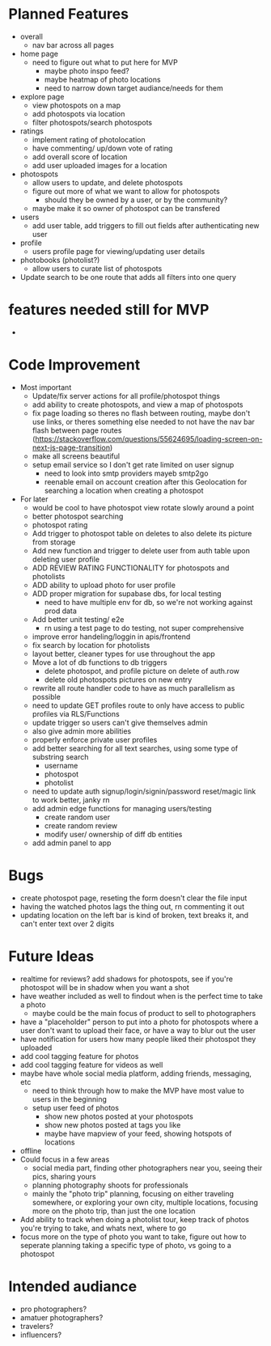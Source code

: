 # Planned Features
- overall 
    - nav bar across all pages
- home page
    - need to figure out what to put here for MVP
        - maybe photo inspo feed?
        - maybe heatmap of photo locations 
        - need to narrow down target audiance/needs for them
- explore page
    - view photospots on a map
    - add photospots via location
    - filter photospots/search photospots
- ratings
    - implement rating of photolocation
    - have commenting/ up/down vote of rating
    - add overall score of location
    - add user uploaded images for a location
- photospots
    - allow users to update, and delete photospots
    - figure out more of what we want to allow for photospots
        - should they be owned by a user, or by the community? 
    - maybe make it so owner of photospot can be transfered
- users
    - add user table, add triggers to fill out fields after authenticating new user
- profile
    - users profile page for viewing/updating user details
- photobooks (photolist?)
    - allow users to curate list of photospots 
- Update search to be one route that adds all filters into one query 


# features needed still for MVP
- 
# Code Improvement
- Most important
    - Update/fix server actions for all profile/photospot things
    - add ability to create photospots, and view a map of photospots
    - fix page loading so theres no flash between routing, maybe don't use links, or theres something else needed to not have the nav bar flash between page routes (https://stackoverflow.com/questions/55624695/loading-screen-on-next-js-page-transition)
    - make all screens beautiful
    - setup email service so I don't get rate limited on user signup
        - need to look into smtp providers mayeb smtp2go
        - reenable email on account creation after this
    Geolocation for searching a location when creating a photospot
- For later
    - would be cool to have photospot view rotate slowly around a point
    - better photospot searching
    - photospot rating
    - Add trigger to photospot table on deletes to also delete its picture from storage 
    - Add new function and trigger to delete user from auth table upon deleting user profile
    - ADD REVIEW RATING FUNCTIONALITY for photospots and photolists
    - ADD ability to upload photo for user profile
    - ADD proper migration for supabase dbs, for local testing
        - need to have multiple env for db, so we're not working against prod data
    - Add better unit testing/ e2e 
        - rn using a test page to do testing, not super comprehensive
    - improve error handeling/loggin in apis/frontend
    - fix search by location for photolists
    - layout better, cleaner types for use throughout the app 
    - Move a lot of db functions to db triggers
        - delete photospot, and profile picture on delete of auth.row
        - delete old photospots pictures on new entry
    - rewrite all route handler code to have as much parallelism as possible
    - need to update GET profiles route to only have access to public profiles via RLS/Functions
    - update trigger so users can't give themselves admin
    - also give admin more abilities 
    - properly enforce private user profiles
    - add better searching for all text searches, using some type of substring search 
        - username
        - photospot
        - photolist
    - need to update auth signup/login/signin/password reset/magic link to work better, janky rn
    - add admin edge functions for managing users/testing
        - create random user
        - create random review
        - modify user/ ownership of diff db entities
    - add admin panel to app
# Bugs 
- create photospot page, reseting the form doesn't clear the file input
- having the watched photos lags the thing out, rn commenting it out 
- updating location on the left bar is kind of broken, text breaks it, and can't enter text over 2 digits

# Future Ideas
- realtime for reviews? 
add shadows for photospots, see if you're photospot will be in shadow when you want a shot
- have weather included as well to findout when is the perfect time to take a photo
    - maybe could be the main focus of product to sell to photographers
- have a "placeholder" person to put into a photo for photospots where a user don't want to upload their face, or have a way to blur out the user
- have notification for users how many people liked their photospot they uploaded
- add cool tagging feature for photos
- add cool tagging feature for videos as well
- maybe have whole social media platform, adding friends, messaging, etc
    - need to think through how to make the MVP have most value to users in the beginning
    - setup user feed of photos 
        - show new photos posted at your photospots
        - show new photos posted at tags you like
        - maybe have mapview of your feed, showing hotspots of locations 
- offline
- Could focus in a few areas
    - social media part, finding other photographers near you, seeing their pics, sharing yours
    - planning photography shoots for professionals
    - mainly the "photo trip" planning, focusing on either traveling somewhere, or exploring your own city, multiple locations, focusing more on the photo trip, than just the one location
- Add ability to track when doing a photolist tour, keep track of photos you're trying to take, and whats next, where to go
- focus more on the type of photo you want to take, figure out how to seperate planning taking a specific type of photo, vs going to a photospot

# Intended audiance
- pro photographers?
- amatuer photographers?
- travelers?
- influencers?